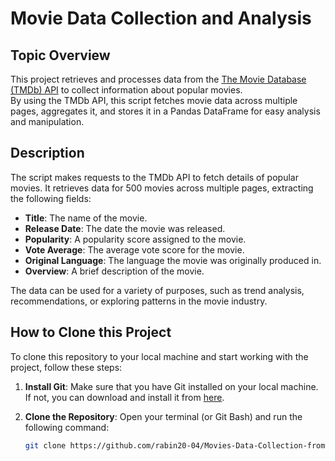 # Movie Data Collection and Analysis

## Topic Overview

This project retrieves and processes data from the [The Movie Database (TMDb) API](https://www.themoviedb.org/documentation/api) to collect information about popular movies.
<br>By using the TMDb API, this script fetches movie data across multiple pages, aggregates it, and stores it in a Pandas DataFrame for easy analysis and manipulation. 

 ## Description

The script makes requests to the TMDb API to fetch details of popular movies. It retrieves data for 500 movies across multiple pages, extracting the following fields:

- **Title**: The name of the movie.
- **Release Date**: The date the movie was released.
- **Popularity**: A popularity score assigned to the movie.
- **Vote Average**: The average vote score for the movie.
- **Original Language**: The language the movie was originally produced in.
- **Overview**: A brief description of the movie.


The data can be used for a variety of purposes, such as trend analysis, recommendations, or exploring patterns in the movie industry.

## How to Clone this Project

To clone this repository to your local machine and start working with the project, follow these steps:

1. **Install Git**: Make sure that you have Git installed on your local machine. If not, you can download and install it from [here](https://git-scm.com/downloads).

2. **Clone the Repository**:
   Open your terminal (or Git Bash) and run the following command:

   ```bash
   git clone https://github.com/rabin20-04/Movies-Data-Collection-from-API.git
   ```
